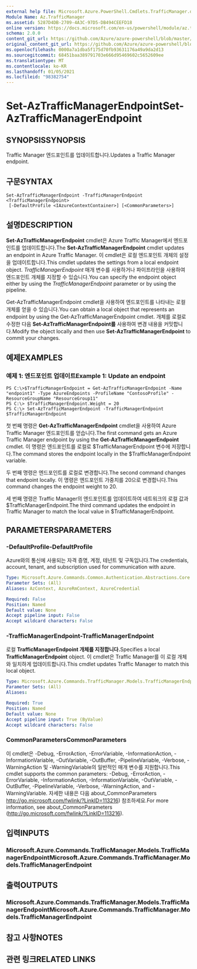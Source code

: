 ```yaml
---
external help file: Microsoft.Azure.PowerShell.Cmdlets.TrafficManager.dll-Help.xml
Module Name: Az.TrafficManager
ms.assetid: 5287D4DB-2709-4A3C-97D5-DB494CEEFD18
online version: https://docs.microsoft.com/en-us/powershell/module/az.trafficmanager/set-aztrafficmanagerendpoint
schema: 2.0.0
content_git_url: https://github.com/Azure/azure-powershell/blob/master/src/TrafficManager/TrafficManager/help/Set-AzTrafficManagerEndpoint.md
original_content_git_url: https://github.com/Azure/azure-powershell/blob/master/src/TrafficManager/TrafficManager/help/Set-AzTrafficManagerEndpoint.md
ms.openlocfilehash: 0000a7a1dba5f175d70fb93631176a49a9da2d13
ms.sourcegitcommit: 68451baa389791703e666d95469602c5652609ee
ms.translationtype: MT
ms.contentlocale: ko-KR
ms.lasthandoff: 01/05/2021
ms.locfileid: "98382754"
---
```

# <span data-ttu-id="0df18-101">Set-AzTrafficManagerEndpoint</span><span class="sxs-lookup"><span data-stu-id="0df18-101">Set-AzTrafficManagerEndpoint</span></span>

## <span data-ttu-id="0df18-102">SYNOPSIS</span><span class="sxs-lookup"><span data-stu-id="0df18-102">SYNOPSIS</span></span>
<span data-ttu-id="0df18-103">Traffic Manager 엔드포인트를 업데이트합니다.</span><span class="sxs-lookup"><span data-stu-id="0df18-103">Updates a Traffic Manager endpoint.</span></span>

## <span data-ttu-id="0df18-104">구문</span><span class="sxs-lookup"><span data-stu-id="0df18-104">SYNTAX</span></span>

```
Set-AzTrafficManagerEndpoint -TrafficManagerEndpoint <TrafficManagerEndpoint>
 [-DefaultProfile <IAzureContextContainer>] [<CommonParameters>]
```

## <span data-ttu-id="0df18-105">설명</span><span class="sxs-lookup"><span data-stu-id="0df18-105">DESCRIPTION</span></span>
<span data-ttu-id="0df18-106">**Set-AzTrafficManagerEndpoint** cmdlet은 Azure Traffic Manager에서 엔드포인트를 업데이트합니다.</span><span class="sxs-lookup"><span data-stu-id="0df18-106">The **Set-AzTrafficManagerEndpoint** cmdlet updates an endpoint in Azure Traffic Manager.</span></span>
<span data-ttu-id="0df18-107">이 cmdlet은 로컬 엔드포인트 개체의 설정을 업데이트합니다.</span><span class="sxs-lookup"><span data-stu-id="0df18-107">This cmdlet updates the settings from a local endpoint object.</span></span>
<span data-ttu-id="0df18-108">*TrafficManagerEndpoint* 매개 변수를 사용하거나 파이프라인을 사용하여 엔드포인트 개체를 지정할 수 있습니다.</span><span class="sxs-lookup"><span data-stu-id="0df18-108">You can specify the endpoint object either by using the *TrafficManagerEndpoint* parameter or by using the pipeline.</span></span>

<span data-ttu-id="0df18-109">Get-AzTrafficManagerEndpoint cmdlet을 사용하여 엔드포인트를 나타내는 로컬 개체를 얻을 수 있습니다.</span><span class="sxs-lookup"><span data-stu-id="0df18-109">You can obtain a local object that represents an endpoint by using the Get-AzTrafficManagerEndpoint cmdlet.</span></span>
<span data-ttu-id="0df18-110">개체를 로컬로 수정한 다음 **Set-AzTrafficManagerEndpoint를** 사용하여 변경 내용을 커밋합니다.</span><span class="sxs-lookup"><span data-stu-id="0df18-110">Modify the object locally and then use **Set-AzTrafficManagerEndpoint** to commit your changes.</span></span>

## <span data-ttu-id="0df18-111">예제</span><span class="sxs-lookup"><span data-stu-id="0df18-111">EXAMPLES</span></span>

### <span data-ttu-id="0df18-112">예제 1: 엔드포인트 업데이트</span><span class="sxs-lookup"><span data-stu-id="0df18-112">Example 1: Update an endpoint</span></span>
```
PS C:\>$TrafficManagerEndpoint = Get-AzTrafficManagerEndpoint -Name "endpoint1" -Type AzureEndpoints -ProfileName "ContosoProfile" -ResourceGroupName "ResourceGroup11"
PS C:\> $TrafficManagerEndpoint.Weight = 20
PS C:\> Set-AzTrafficManagerEndpoint -TrafficManagerEndpoint $TrafficManagerEndpoint
```

<span data-ttu-id="0df18-113">첫 번째 명령은 **Get-AzTrafficManagerEndpoint** cmdlet을 사용하여 Azure Traffic Manager 엔드포인트를 얻습니다.</span><span class="sxs-lookup"><span data-stu-id="0df18-113">The first command gets an Azure Traffic Manager endpoint by using the **Get-AzTrafficManagerEndpoint** cmdlet.</span></span>
<span data-ttu-id="0df18-114">이 명령은 엔드포인트를 로컬로 $TrafficManagerEndpoint 변수에 저장합니다.</span><span class="sxs-lookup"><span data-stu-id="0df18-114">The command stores the endpoint locally in the $TrafficManagerEndpoint variable.</span></span>

<span data-ttu-id="0df18-115">두 번째 명령은 엔드포인트를 로컬로 변경합니다.</span><span class="sxs-lookup"><span data-stu-id="0df18-115">The second command changes that endpoint locally.</span></span>
<span data-ttu-id="0df18-116">이 명령은 엔드포인트 가중치를 20으로 변경합니다.</span><span class="sxs-lookup"><span data-stu-id="0df18-116">This command changes the endpoint weight to 20.</span></span>

<span data-ttu-id="0df18-117">세 번째 명령은 Traffic Manager의 엔드포인트를 업데이트하여 네트워크의 로컬 값과 $TrafficManagerEndpoint.</span><span class="sxs-lookup"><span data-stu-id="0df18-117">The third command updates the endpoint in Traffic Manager to match the local value in $TrafficManagerEndpoint.</span></span>

## <span data-ttu-id="0df18-118">PARAMETERS</span><span class="sxs-lookup"><span data-stu-id="0df18-118">PARAMETERS</span></span>

### <span data-ttu-id="0df18-119">-DefaultProfile</span><span class="sxs-lookup"><span data-stu-id="0df18-119">-DefaultProfile</span></span>
<span data-ttu-id="0df18-120">Azure와의 통신에 사용되는 자격 증명, 계정, 테넌트 및 구독입니다.</span><span class="sxs-lookup"><span data-stu-id="0df18-120">The credentials, account, tenant, and subscription used for communication with azure.</span></span>

```yaml
Type: Microsoft.Azure.Commands.Common.Authentication.Abstractions.Core.IAzureContextContainer
Parameter Sets: (All)
Aliases: AzContext, AzureRmContext, AzureCredential

Required: False
Position: Named
Default value: None
Accept pipeline input: False
Accept wildcard characters: False
```

### <span data-ttu-id="0df18-121">-TrafficManagerEndpoint</span><span class="sxs-lookup"><span data-stu-id="0df18-121">-TrafficManagerEndpoint</span></span>
<span data-ttu-id="0df18-122">로컬 **TrafficManagerEndpoint 개체를 지정합니다.**</span><span class="sxs-lookup"><span data-stu-id="0df18-122">Specifies a local **TrafficManagerEndpoint** object.</span></span>
<span data-ttu-id="0df18-123">이 cmdlet은 Traffic Manager를 이 로컬 개체와 일치하게 업데이트합니다.</span><span class="sxs-lookup"><span data-stu-id="0df18-123">This cmdlet updates Traffic Manager to match this local object.</span></span>

```yaml
Type: Microsoft.Azure.Commands.TrafficManager.Models.TrafficManagerEndpoint
Parameter Sets: (All)
Aliases:

Required: True
Position: Named
Default value: None
Accept pipeline input: True (ByValue)
Accept wildcard characters: False
```

### <span data-ttu-id="0df18-124">CommonParameters</span><span class="sxs-lookup"><span data-stu-id="0df18-124">CommonParameters</span></span>
<span data-ttu-id="0df18-125">이 cmdlet은 -Debug, -ErrorAction, -ErrorVariable, -InformationAction, -InformationVariable, -OutVariable, -OutBuffer, -PipelineVariable, -Verbose, -WarningAction 및 -WarningVariable의 일반적인 매개 변수를 지원합니다.</span><span class="sxs-lookup"><span data-stu-id="0df18-125">This cmdlet supports the common parameters: -Debug, -ErrorAction, -ErrorVariable, -InformationAction, -InformationVariable, -OutVariable, -OutBuffer, -PipelineVariable, -Verbose, -WarningAction, and -WarningVariable.</span></span> <span data-ttu-id="0df18-126">자세한 내용은 다음 about_CommonParameters http://go.microsoft.com/fwlink/?LinkID=113216) 참조하세요.</span><span class="sxs-lookup"><span data-stu-id="0df18-126">For more information, see about_CommonParameters (http://go.microsoft.com/fwlink/?LinkID=113216).</span></span>

## <span data-ttu-id="0df18-127">입력</span><span class="sxs-lookup"><span data-stu-id="0df18-127">INPUTS</span></span>

### <span data-ttu-id="0df18-128">Microsoft.Azure.Commands.TrafficManager.Models.TrafficManagerEndpoint</span><span class="sxs-lookup"><span data-stu-id="0df18-128">Microsoft.Azure.Commands.TrafficManager.Models.TrafficManagerEndpoint</span></span>

## <span data-ttu-id="0df18-129">출력</span><span class="sxs-lookup"><span data-stu-id="0df18-129">OUTPUTS</span></span>

### <span data-ttu-id="0df18-130">Microsoft.Azure.Commands.TrafficManager.Models.TrafficManagerEndpoint</span><span class="sxs-lookup"><span data-stu-id="0df18-130">Microsoft.Azure.Commands.TrafficManager.Models.TrafficManagerEndpoint</span></span>

## <span data-ttu-id="0df18-131">참고 사항</span><span class="sxs-lookup"><span data-stu-id="0df18-131">NOTES</span></span>

## <span data-ttu-id="0df18-132">관련 링크</span><span class="sxs-lookup"><span data-stu-id="0df18-132">RELATED LINKS</span></span>
